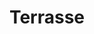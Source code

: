 ---
title: "Terrasse"
description: "Photo de la terrassse actuelle"
draft: false
image : "images/perso/projet/20210226_120358.jpg"
category: "Avant"

---